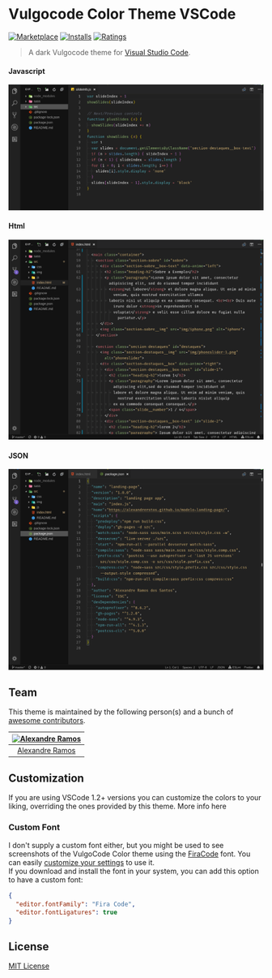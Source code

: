 # Vulgocode Color Theme VSCode

[![Marketplace](https://vsmarketplacebadge.apphb.com/version/alexandreramos.vulgocode-color-theme.svg)](https://marketplace.visualstudio.com/items/akamud.vscode-theme-onedark) [![Installs](https://vsmarketplacebadge.apphb.com/installs-short/alexandreramos.vulgocode-color-theme.svg)](https://marketplace.visualstudio.com/items/akamud.vscode-theme-onedark) [![Ratings](https://vsmarketplacebadge.apphb.com/rating-short/alexandreramos.vulgocode-color-theme.svg)](https://marketplace.visualstudio.com/items/akamud.vscode-theme-onedark)

> A dark Vulgocode theme for [Visual Studio Code](http://code.visualstudio.com).

#### Javascript

![Screenshot](https://raw.githubusercontent.com/AlexandreRStos/vulgocode-theme-vscode/master/assets/javascript.png)

#### Html

![Screenshot](https://raw.githubusercontent.com/AlexandreRStos/vulgocode-theme-vscode/master/assets/html.png)

#### JSON

![Screenshot](https://raw.githubusercontent.com/AlexandreRStos/vulgocode-theme-vscode/master/assets/JSON.png)

## Team

This theme is maintained by the following person(s) and a bunch of [awesome contributors](https://github.com/AlexandreRStos/vulgocode-theme-vscode/graphs/contributors).

| [![Alexandre Ramos](https://avatars3.githubusercontent.com/u/34720135?s=70&v=4)](https://github.com/alexandrerstos) |
| :-----------------------------------------------------------------------------------------------------------------: |
|                                [Alexandre Ramos](https://github.com/alexandrerstos)                                 |

## Customization

If you are using VSCode 1.2+ versions you can customize the colors to your liking, overriding the ones provided by this theme. More info here

### Custom Font

I don't supply a custom font either, but you might be used to see screenshots of the VulgoCode Color theme using the [FiraCode](https://github.com/tonsky/FiraCode) font. You can easily [customize your settings](https://code.visualstudio.com/docs/getstarted/settings) to use it.  
If you download and install the font in your system, you can add this option to have a custom font:

```json
{
  "editor.fontFamily": "Fira Code",
  "editor.fontLigatures": true
}
```

## License

[MIT License](./LICENSE)
